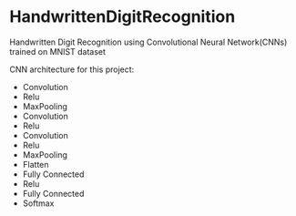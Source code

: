 # HandwrittenDigitRecognition
Handwritten Digit Recognition using Convolutional Neural Network(CNNs) trained on MNIST dataset

CNN architecture for this project:
- Convolution
- Relu
- MaxPooling
- Convolution
- Relu
- Convolution
- Relu
- MaxPooling
- Flatten
- Fully Connected
- Relu
- Fully Connected
- Softmax
